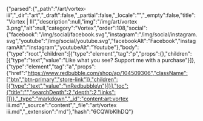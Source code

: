 {"parsed":{"_path":"/art/vortex-iii","_dir":"art","_draft":false,"_partial":false,"_locale":"","_empty":false,"title":"Vortex | III","description":null,"img":"/img/art/vortex 3.png","alt":null,"category":"Vortex","order":108,"social":{"facebook":"/img/social/facebook.svg","instagram":"/img/social/instagram.svg","youtube":"/img/social/youtube.svg","facebookAlt":"Facebook","instagramAlt":"Instagram","youtubeAlt":"Youtube"},"body":{"type":"root","children":[{"type":"element","tag":"p","props":{},"children":[{"type":"text","value":"Like what you see? Support me with a purchase"}]},{"type":"element","tag":"a","props":{"href":"https://www.redbubble.com/shop/ap/104509306","className":["btn","btn-primary","store-link"]},"children":[{"type":"text","value":"\nRedbubble\n"}]}],"toc":{"title":"","searchDepth":2,"depth":2,"links":[]}},"_type":"markdown","_id":"content:art:vortex iii.md","_source":"content","_file":"art/vortex iii.md","_extension":"md"},"hash":"6CQWbKlhDQ"}